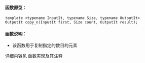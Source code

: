 
#### 函数原型：
```
template <typename InputIt, typename Size, typename OutputIt>
OutputIt copy_n(InputIt first, Size count, OutputIt result);
```

#### 函数说明：
* 该函数用于复制指定的数目的元素

详细内容见 函数实现及其注释

